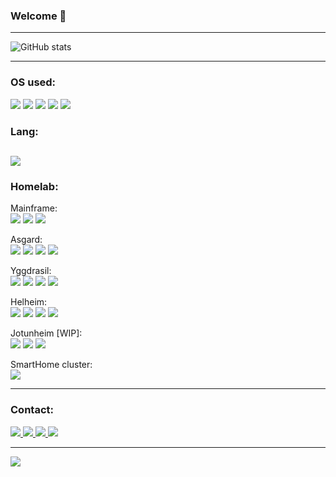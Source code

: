 ### Welcome 👋

---

![GitHub stats](https://github-readme-stats.vercel.app/api?username=nlucansk&theme=dark)

---

### OS used: 

![](https://img.shields.io/badge/Arch_Linux-1793D1?style=for-the-badge&logo=arch-linux&logoColor=white)
![](https://img.shields.io/badge/Cent%20OS-262577?style=for-the-badge&logo=CentOS&logoColor=white)
![](https://img.shields.io/badge/Alpine_Linux-0D597F?style=for-the-badge&logo=alpine-linux&logoColor=white)
![](https://img.shields.io/badge/Ubuntu-E95420?style=for-the-badge&logo=ubuntu&logoColor=white)
![](https://img.shields.io/badge/Windows-0078D6?style=for-the-badge&logo=windows&logoColor=white)

### Lang:
![](https://img.shields.io/badge/Python-FFD43B?style=for-the-badge&logo=python&logoColor=blue)
---
### Homelab:

Mainframe:<br>
![](https://img.shields.io/badge/mac%20os-000000?style=for-the-badge&logo=apple&logoColor=white)
![](https://img.shields.io/badge/apple%20silicon%20M1-333333?style=for-the-badge&logo=apple&logoColor=white)
![](https://img.shields.io/badge/16GB-333333?style=for-the-badge&logoColor=white)

Asgard:<br>
![](https://img.shields.io/badge/proxmox-%23E57000.svg?&style=for-the-badge&logo=proxmox&logoColor=white)
![](https://img.shields.io/badge/Intel%207820X-%230071C5.svg?&style=for-the-badge&logo=intel&logoColor=white)
![](https://img.shields.io/badge/128GB-%230071C5.svg?&style=for-the-badge&logo=intel&logoColor=white)
![](https://img.shields.io/badge/nvidia-gtx%201080Ti-%2376B900.svg?&style=for-the-badge&logo=nvidia&logoColor=white)

Yggdrasil:<br>
![](https://img.shields.io/badge/proxmox-%23E57000.svg?&style=for-the-badge&logo=proxmox&logoColor=white)
![](https://img.shields.io/badge/AMD%205600X-ED1C24?style=for-the-badge&logo=amd&logoColor=white)
![](https://img.shields.io/badge/64GB-ED1C24?style=for-the-badge&logoColor=white)
![](https://img.shields.io/badge/nvidia-gtx%201080Ti-%2376B900.svg?&style=for-the-badge&logo=nvidia&logoColor=white)

Helheim:<br>
![](https://img.shields.io/badge/proxmox-%23E57000.svg?&style=for-the-badge&logo=proxmox&logoColor=white)
![](https://img.shields.io/badge/AMD%205950X-ED1C24?style=for-the-badge&logo=amd&logoColor=white)
![](https://img.shields.io/badge/64GB-ED1C24?style=for-the-badge&logoColor=white)
![](https://img.shields.io/badge/nvidia-gtx%201080-%2376B900.svg?&style=for-the-badge&logo=nvidia&logoColor=white)

Jotunheim [WIP]:<br>
![](https://img.shields.io/badge/proxmox-%23E57000.svg?&style=for-the-badge&logo=proxmox&logoColor=white)
![](https://img.shields.io/badge/Intel%2013900K-%230071C5.svg?&style=for-the-badge&logo=intel&logoColor=white)
![](https://img.shields.io/badge/128GB-%230071C5.svg?&style=for-the-badge&logo=intel&logoColor=white)

SmartHome cluster: <br>
![](https://img.shields.io/badge/16x%204GB%20Raspberry%20Pi-A22846?style=for-the-badge&logo=Raspberry%20Pi&logoColor=white)


---
### Contact:
<p align='left'>
  <a href="https://www.artstation.com/darkronus77"><img src="https://img.shields.io/badge/artstation-%2313AFF0.svg?&style=for-the-badge&logo=artstation&logoColor=white" />
  <a href="https://keybase.io/nlucansk"><img src="https://img.shields.io/badge/GPG-333?style=for-the-badge&logo=GNU Privacy Guard&logoColor=0093DD"/>
  <a href="https://www.linkedin.com/in/puredevopsmasterrace"><img src="https://img.shields.io/badge/-LinkedIn-0077B5?style=for-the-badge&logo=Linkedin&logoColor=white"/>
  <a href="mailto:nikolas.lucansky@gmail.com"><img src="https://img.shields.io/badge/nikolas.lucansky@gmail.com-D14836?style=for-the-badge&logo=gmail&logoColor=white"/>
</p>

---
    
<p align='left'>
  <img src="https://komarev.com/ghpvc/?username=nlucansk&style=flat-square&color=orange"/>
</p>
